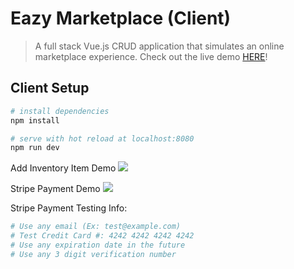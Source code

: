 # Eazy Marketplace (Client)

> A full stack Vue.js CRUD application that simulates an online marketplace experience. Check out the live demo [HERE](https://eazy-marketplace.firebaseapp.com/#/)!

## Client Setup

``` bash
# install dependencies
npm install

# serve with hot reload at localhost:8080
npm run dev

```

Add Inventory Item Demo
![](https://user-images.githubusercontent.com/33434059/42196572-eefa0e0a-7e3b-11e8-8eaa-20453648f522.gif)

Stripe Payment Demo
![](https://user-images.githubusercontent.com/33434059/42196183-d320abfa-7e39-11e8-8323-31f264e03d70.gif)

Stripe Payment Testing Info:
``` bash
# Use any email (Ex: test@example.com)
# Test Credit Card #: 4242 4242 4242 4242
# Use any expiration date in the future
# Use any 3 digit verification number

``` 
